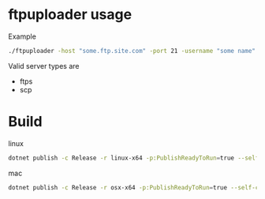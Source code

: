 # ftpuploader usage

Example

```bash
./ftpuploader -host "some.ftp.site.com" -port 21 -username "some name" -password "some password" -src "/path/to/some/file.txt" -dest "/path/to/upload/some/file/txt" -servertype="ftps"
```

Valid server types are

* ftps
* scp


# Build

linux

```bash
dotnet publish -c Release -r linux-x64 -p:PublishReadyToRun=true --self-contained true -p:PublishSingleFile=true -p:EnableCompressionInSingleFile=true
```

mac

```bash
dotnet publish -c Release -r osx-x64 -p:PublishReadyToRun=true --self-contained true -p:PublishSingleFile=true -p:EnableCompressionInSingleFile=true
```

